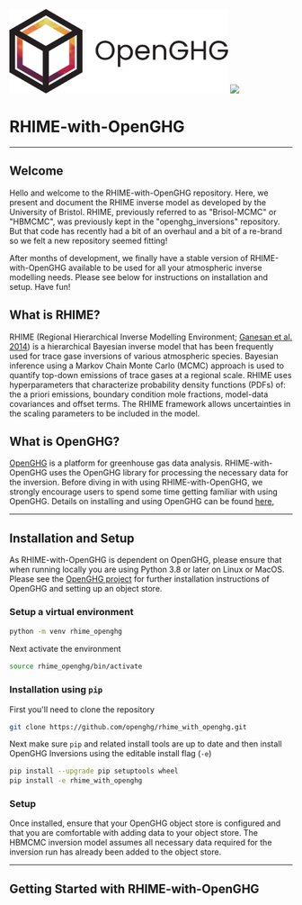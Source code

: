 <img src="https://github.com/openghg/logo/raw/main/OpenGHG_Logo_Landscape.png" height="150"> <img src="https://cdn.freebiesupply.com/logos/thumbs/2x/university-of-bristol-logo.png" height="150">

# RHIME-with-OpenGHG
----
## Welcome 
Hello and welcome to the RHIME-with-OpenGHG repository. Here, we present and document the RHIME inverse model as developed by the University of Bristol. RHIME, previously referred to as "Brisol-MCMC" or "HBMCMC", was previously kept in the "openghg_inversions" repository. But that code has recently had a bit of an overhaul and a bit of a re-brand so we felt a new repository seemed fitting! 

After months of development, we finally have a stable version of RHIME-with-OpenGHG available to be used for all your atmospheric inverse modelling needs. Please see below for instructions on installation and setup. Have fun!


## What is RHIME?
RHIME (Regional Hierarchical Inverse Modelling Environment; [Ganesan et al. 2014](https://acp.copernicus.org/articles/14/3855/2014/)) is a hierarchical Bayesian inverse model that has been frequently used for trace gase inversions of various atmospheric species. Bayesian inference using a Markov Chain Monte Carlo (MCMC) approach is used to quantify top-down emissions of trace gases at a regional scale. RHIME uses hyperparameters that characterize probability density functions (PDFs) of: the a priori emissions, boundary condition mole fractions, model-data covariances and offset terms. The RHIME framework allows uncertainties in the scaling parameters to be included in the model.

## What is OpenGHG?
[OpenGHG](https://openghg.org) is a platform for greenhouse gas data analysis. RHIME-with-OpenGHG uses the OpenGHG library for processing the necessary data for the inversion. Before diving in with using RHIME-with-OpenGHG, we strongly encourage users to spend some time getting familiar with using OpenGHG. Details on installing and using OpenGHG can be found [here](https://github.com/openghg/openghg), 

----

## Installation and Setup
As RHIME-with-OpenGHG is dependent on OpenGHG, please ensure that when running locally you are using Python 3.8 or later on Linux or MacOS. Please see the [OpenGHG project](https://github.com/openghg/openghg/) for further installation instructions of OpenGHG and setting up an object store.

### Setup a virtual environment

```bash
python -m venv rhime_openghg
```
Next activate the environment

```bash
source rhime_openghg/bin/activate
```

### Installation using `pip`

First you'll need to clone the repository

```bash
git clone https://github.com/openghg/rhime_with_openghg.git
```

Next make sure `pip` and related install tools are up to date and then install OpenGHG Inversions using the editable install flag (`-e`)

```bash
pip install --upgrade pip setuptools wheel
pip install -e rhime_with_openghg
```

### Setup

Once installed, ensure that your OpenGHG object store is configured and that you are comfortable with adding data to your object store. The HBMCMC inversion model assumes all necessary data required for the inversion run has already been added to the object store.  

----

## Getting Started with RHIME-with-OpenGHG

